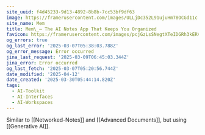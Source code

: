 ```yaml
---
site_uuid: f4d45233-9d13-4892-8b8b-7cc53bf9df63
image: https://framerusercontent.com/images/ULLjDc352L91ujuHm78OCGd11c.png
site_name: Mem
title: Mem\_– The AI Notes App That Keeps You Organized
favicon: https://framerusercontent.com/images/pcjGzLsSNegtXTeIDGRh3kERV4Y.png
og_errors: true
og_last_error: '2025-03-07T05:38:03.788Z'
og_error_message: Error occurred
jina_last_request: '2025-03-09T06:45:03.344Z'
jina_error: Error occurred
og_last_fetch: '2025-03-07T05:20:56.744Z'
date_modified: '2025-04-12'
date_created: '2025-03-30T05:44:14.820Z'
tags:
  - AI-Toolkit
  - AI-Interfaces
  - AI-Workspaces
---
```


































































Similar to [[Networked-Notes]] and [[Advanced Documents]], but using [[Generative AI]].
